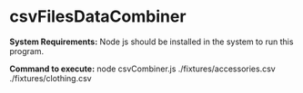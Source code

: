 # csvFilesDataCombiner

**System Requirements:**
Node js should be installed in the system to run this program.

**Command to execute:**
node csvCombiner.js ./fixtures/accessories.csv ./fixtures/clothing.csv
